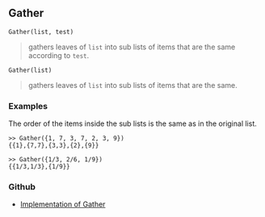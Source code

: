 ## Gather

```
Gather(list, test) 
```

> gathers leaves of `list` into sub lists of items that are the same according to `test`.


```
Gather(list) 
```

> gathers leaves of `list` into sub lists of items that are the same.


### Examples

The order of the items inside the sub lists is the same as in the original list.

``` 
>> Gather({1, 7, 3, 7, 2, 3, 9})
{{1},{7,7},{3,3},{2},{9}}

>> Gather({1/3, 2/6, 1/9})
{{1/3,1/3},{1/9}}
```

### Github

* [Implementation of Gather](https://github.com/axkr/symja_android_library/blob/master/symja_android_library/matheclipse-core/src/main/java/org/matheclipse/core/builtin/ListFunctions.java#L3184) 
